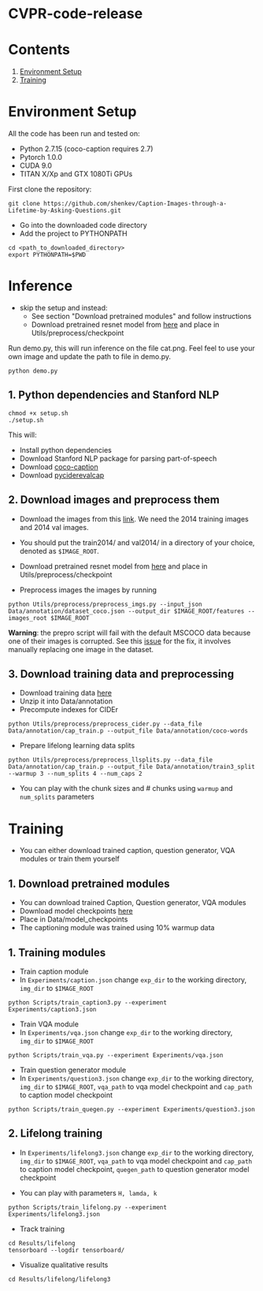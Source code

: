 # CVPR-code-release

# Contents
1. [Environment Setup](#environment-setup)
2. [Training](#Training)

# Environment Setup
All the code has been run and tested on:

- Python 2.7.15 (coco-caption requires 2.7)
- Pytorch 1.0.0
- CUDA 9.0
- TITAN X/Xp and GTX 1080Ti GPUs

First clone the repository:

```
git clone https://github.com/shenkev/Caption-Images-through-a-Lifetime-by-Asking-Questions.git
```

- Go into the downloaded code directory
- Add the project to PYTHONPATH

```
cd <path_to_downloaded_directory>
export PYTHONPATH=$PWD
```
# Inference

- skip the setup and instead:
  - See section "Download pretrained modules" and follow instructions
  - Download pretrained resnet model from [here](https://drive.google.com/open?id=1vrU-5DsJEHG75EWPMF43VvbwHcwoYbU-) and place in Utils/preprocess/checkpoint


Run demo.py, this will run inference on the file cat.png. Feel feel to use your own image and update the path to file in demo.py.

```
python demo.py
```

## 1. Python dependencies and Stanford NLP
```
chmod +x setup.sh
./setup.sh
```

This will:

- Install python dependencies
- Download Stanford NLP package for parsing part-of-speech
- Download [coco-caption](https://github.com/tylin/coco-caption.git)
- Download [pyciderevalcap](https://github.com/ruotianluo/cider)

## 2. Download images and preprocess them

- Download the images from this [link](http://mscoco.org/dataset/#download). We need the 2014 training images and 2014 val images.
- You should put the train2014/ and val2014/ in a directory of your choice, denoted as `$IMAGE_ROOT`.

- Download pretrained resnet model from [here](https://drive.google.com/open?id=1vrU-5DsJEHG75EWPMF43VvbwHcwoYbU-) and place in Utils/preprocess/checkpoint
- Preprocess images the images by running
```
python Utils/preprocess/preprocess_imgs.py --input_json Data/annotation/dataset_coco.json --output_dir $IMAGE_ROOT/features --images_root $IMAGE_ROOT
```

<b>Warning</b>: the prepro script will fail with the default MSCOCO data because one of their images is corrupted. See this [issue](https://github.com/karpathy/neuraltalk2/issues/4) for the fix, it involves manually replacing one image in the dataset.

## 3. Download training data and preprocessing

- Download training data [here](https://drive.google.com/open?id=1WYSl6SohjhAt0j9SGv26bO9M_amNqU3T)
- Unzip it into Data/annotation
- Precompute indexes for CIDEr

```
python Utils/preprocess/preprocess_cider.py --data_file Data/annotation/cap_train.p --output_file Data/annotation/coco-words
```

- Prepare lifelong learning data splits

```
python Utils/preprocess/preprocess_llsplits.py --data_file Data/annotation/cap_train.p --output_file Data/annotation/train3_split --warmup 3 --num_splits 4 --num_caps 2
```

- You can play with the chunk sizes and # chunks using `warmup` and `num_splits` parameters

# Training

- You can either download trained caption, question generator, VQA modules or train them yourself

## 1. Download pretrained modules
- You can download trained Caption, Question generator, VQA modules
- Download model checkpoints [here](https://drive.google.com/open?id=1xVX4_sw5elDPexQXS5Zy4Him5SQkSkzu)
- Place in Data/model_checkpoints
- The captioning module was trained using 10% warmup data

## 1. Training modules

- Train caption module
- In `Experiments/caption.json` change `exp_dir` to the working directory, `img_dir` to `$IMAGE_ROOT`

```
python Scripts/train_caption3.py --experiment Experiments/caption3.json
```

- Train VQA module
- In `Experiments/vqa.json` change `exp_dir` to the working directory, `img_dir` to `$IMAGE_ROOT`

```
python Scripts/train_vqa.py --experiment Experiments/vqa.json
```

- Train question generator module
- In `Experiments/question3.json` change `exp_dir` to the working directory, `img_dir` to `$IMAGE_ROOT`, `vqa_path` to vqa model checkpoint and `cap_path` to caption model checkpoint
```
python Scripts/train_quegen.py --experiment Experiments/question3.json
```

## 2. Lifelong training

- In `Experiments/lifelong3.json` change `exp_dir` to the working directory, `img_dir` to `$IMAGE_ROOT`, `vqa_path` to vqa model checkpoint and `cap_path` to caption model checkpoint, `quegen_path` to question generator model checkpoint

- You can play with parameters `H, lamda, k`


```
python Scripts/train_lifelong.py --experiment Experiments/lifelong3.json
```

- Track training

```
cd Results/lifelong
tensorboard --logdir tensorboard/
```

-  Visualize qualitative results

```
cd Results/lifelong/lifelong3
```

